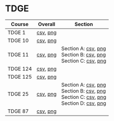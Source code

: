 # TDGE

| Course | Overall | Section |
| ------ | ------- | ------- |
| TDGE 1 | [csv](https://github.com/UCSD-Historical-Enrollment-Data/2024Winter/blob/main/overall/TDGE%201.csv), [png](https://raw.githubusercontent.com/UCSD-Historical-Enrollment-Data/2024Winter/main/plot_overall/TDGE%201.png) |  |
| TDGE 10 | [csv](https://github.com/UCSD-Historical-Enrollment-Data/2024Winter/blob/main/overall/TDGE%2010.csv), [png](https://raw.githubusercontent.com/UCSD-Historical-Enrollment-Data/2024Winter/main/plot_overall/TDGE%2010.png) |  |
| TDGE 11 | [csv](https://github.com/UCSD-Historical-Enrollment-Data/2024Winter/blob/main/overall/TDGE%2011.csv), [png](https://raw.githubusercontent.com/UCSD-Historical-Enrollment-Data/2024Winter/main/plot_overall/TDGE%2011.png) | Section A: [csv](https://github.com/UCSD-Historical-Enrollment-Data/2024Winter/blob/main/section/TDGE%2011_A.csv), [png](https://raw.githubusercontent.com/UCSD-Historical-Enrollment-Data/2024Winter/main/plot_section/TDGE%2011_A.png)<br>Section B: [csv](https://github.com/UCSD-Historical-Enrollment-Data/2024Winter/blob/main/section/TDGE%2011_B.csv), [png](https://raw.githubusercontent.com/UCSD-Historical-Enrollment-Data/2024Winter/main/plot_section/TDGE%2011_B.png)<br>Section C: [csv](https://github.com/UCSD-Historical-Enrollment-Data/2024Winter/blob/main/section/TDGE%2011_C.csv), [png](https://raw.githubusercontent.com/UCSD-Historical-Enrollment-Data/2024Winter/main/plot_section/TDGE%2011_C.png) |
| TDGE 124 | [csv](https://github.com/UCSD-Historical-Enrollment-Data/2024Winter/blob/main/overall/TDGE%20124.csv), [png](https://raw.githubusercontent.com/UCSD-Historical-Enrollment-Data/2024Winter/main/plot_overall/TDGE%20124.png) |  |
| TDGE 125 | [csv](https://github.com/UCSD-Historical-Enrollment-Data/2024Winter/blob/main/overall/TDGE%20125.csv), [png](https://raw.githubusercontent.com/UCSD-Historical-Enrollment-Data/2024Winter/main/plot_overall/TDGE%20125.png) |  |
| TDGE 25 | [csv](https://github.com/UCSD-Historical-Enrollment-Data/2024Winter/blob/main/overall/TDGE%2025.csv), [png](https://raw.githubusercontent.com/UCSD-Historical-Enrollment-Data/2024Winter/main/plot_overall/TDGE%2025.png) | Section A: [csv](https://github.com/UCSD-Historical-Enrollment-Data/2024Winter/blob/main/section/TDGE%2025_A.csv), [png](https://raw.githubusercontent.com/UCSD-Historical-Enrollment-Data/2024Winter/main/plot_section/TDGE%2025_A.png)<br>Section B: [csv](https://github.com/UCSD-Historical-Enrollment-Data/2024Winter/blob/main/section/TDGE%2025_B.csv), [png](https://raw.githubusercontent.com/UCSD-Historical-Enrollment-Data/2024Winter/main/plot_section/TDGE%2025_B.png)<br>Section C: [csv](https://github.com/UCSD-Historical-Enrollment-Data/2024Winter/blob/main/section/TDGE%2025_C.csv), [png](https://raw.githubusercontent.com/UCSD-Historical-Enrollment-Data/2024Winter/main/plot_section/TDGE%2025_C.png)<br>Section D: [csv](https://github.com/UCSD-Historical-Enrollment-Data/2024Winter/blob/main/section/TDGE%2025_D.csv), [png](https://raw.githubusercontent.com/UCSD-Historical-Enrollment-Data/2024Winter/main/plot_section/TDGE%2025_D.png) |
| TDGE 87 | [csv](https://github.com/UCSD-Historical-Enrollment-Data/2024Winter/blob/main/overall/TDGE%2087.csv), [png](https://raw.githubusercontent.com/UCSD-Historical-Enrollment-Data/2024Winter/main/plot_overall/TDGE%2087.png) |  |
